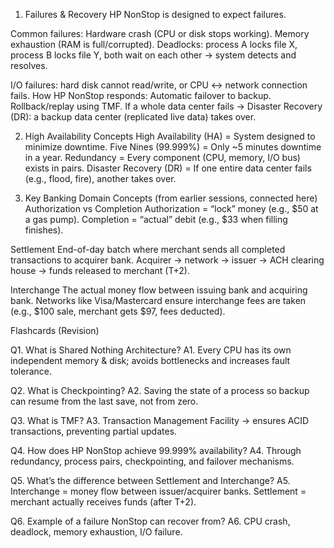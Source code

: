 1. Failures & Recovery
HP NonStop is designed to expect failures.

Common failures:
Hardware crash (CPU or disk stops working).
Memory exhaustion (RAM is full/corrupted).
Deadlocks: process A locks file X, process B locks file Y, both wait on each other → system detects and resolves.

I/O failures: hard disk cannot read/write, or CPU ↔ network connection fails.
How HP NonStop responds:
Automatic failover to backup.
Rollback/replay using TMF.
If a whole data center fails → Disaster Recovery (DR): a backup data center (replicated live data) takes over.

2. High Availability Concepts
High Availability (HA) = System designed to minimize downtime.
Five Nines (99.999%) = Only ~5 minutes downtime in a year.
Redundancy = Every component (CPU, memory, I/O bus) exists in pairs.
Disaster Recovery (DR) = If one entire data center fails (e.g., flood, fire), another takes over.

3. Key Banking Domain Concepts (from earlier sessions, connected here)
Authorization vs Completion
Authorization = “lock” money (e.g., $50 at a gas pump).
Completion = “actual” debit (e.g., $33 when filling finishes).

Settlement
End-of-day batch where merchant sends all completed transactions to acquirer bank.
Acquirer → network → issuer → ACH clearing house → funds released to merchant (T+2).

Interchange
The actual money flow between issuing bank and acquiring bank.
Networks like Visa/Mastercard ensure interchange fees are taken (e.g., $100 sale, merchant gets $97, fees deducted).

Flashcards (Revision)

Q1. What is Shared Nothing Architecture?
A1. Every CPU has its own independent memory & disk; avoids bottlenecks and increases fault tolerance.

Q2. What is Checkpointing?
A2. Saving the state of a process so backup can resume from the last save, not from zero.

Q3. What is TMF?
A3. Transaction Management Facility → ensures ACID transactions, preventing partial updates.

Q4. How does HP NonStop achieve 99.999% availability?
A4. Through redundancy, process pairs, checkpointing, and failover mechanisms.

Q5. What’s the difference between Settlement and Interchange?
A5. Interchange = money flow between issuer/acquirer banks.
Settlement = merchant actually receives funds (after T+2).

Q6. Example of a failure NonStop can recover from?
A6. CPU crash, deadlock, memory exhaustion, I/O failure.